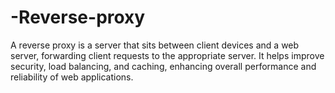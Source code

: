 # -Reverse-proxy
A reverse proxy is a server that sits between client devices and a web server, forwarding client requests to the appropriate server. It helps improve security, load balancing, and caching, enhancing overall performance and reliability of web applications.
